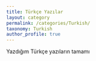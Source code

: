 ```yaml
---
title: Türkçe Yazılar
layout: category
permalink: /categories/Turkish/
taxonomy: Turkish
author_profile: true
---
```


Yazdığım Türkçe yazıların tamamı